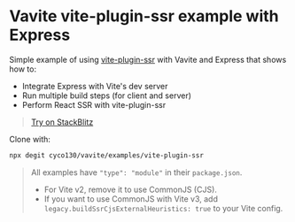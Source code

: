 # Vavite vite-plugin-ssr example with Express

Simple example of using [vite-plugin-ssr](https://vite-plugin-ssr.com) with Vavite and Express that shows how to:

- Integrate Express with Vite's dev server
- Run multiple build steps (for client and server)
- Perform React SSR with vite-plugin-ssr

> [Try on StackBlitz](https://stackblitz.com/github/cyco130/vavite/tree/main/examples/vite-plugin-ssr)

Clone with:

```bash
npx degit cyco130/vavite/examples/vite-plugin-ssr
```

> All examples have `"type": "module"` in their `package.json`.
>
> - For Vite v2, remove it to use CommonJS (CJS).
> - If you want to use CommonJS with Vite v3, add `legacy.buildSsrCjsExternalHeuristics: true` to your Vite config.
